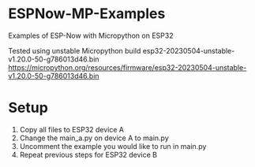 # ESPNow-MP-Examples
Examples of ESP-Now with Micropython on ESP32

Tested using unstable Micropython build esp32-20230504-unstable-v1.20.0-50-g786013d46.bin
https://micropython.org/resources/firmware/esp32-20230504-unstable-v1.20.0-50-g786013d46.bin

# Setup
1. Copy all files to ESP32 device A
1. Change the main_a.py on device A to main.py
1. Uncomment the example you would like to run in main.py
2. Repeat previous steps for ESP32 device B
